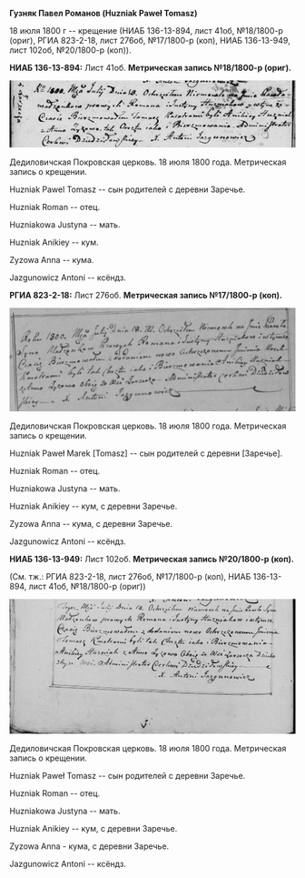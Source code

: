 **Гузняк Павел Романов (Huzniak Paweł Tomasz)**

18 июля 1800 г -- крещение (НИАБ 136-13-894, лист 41об, №18/1800-р
(ориг), РГИА 823-2-18, лист 276об, №17/1800-р (коп), НИАБ 136-13-949,
лист 102об, №20/1800-р (коп)).

**НИАБ 136-13-894:** Лист 41об. **Метрическая запись №18/1800-р
(ориг).**

![](./media/9f5295f90493b2717aedbb1eca6155838a8da82e.png)

Дедиловичская Покровская церковь. 18 июля 1800 года. Метрическая запись
о крещении.

Huzniak Pawel Tomasz -- сын родителей с деревни Заречье.

Huzniak Roman -- отец.

Huzniakowa Justyna -- мать.

Huzniak Anikiey -- кум.

Zyzowa Anna -- кума.

Jazgunowicz Antoni -- ксёндз.

**РГИА 823-2-18:** Лист 276об. **Метрическая запись №17/1800-р (коп).**

![](./media/c19a08caeb873dc9b5dec17ba6267b0dffec0c01.png)

Дедиловичская Покровская церковь. 18 июля 1800 года. Метрическая запись
о крещении.

Huzniak Paweł Marek \[Tomasz\] -- сын родителей с деревни \[Заречье\].

Huzniak Roman -- отец.

Huzniakowa Justyna -- мать.

Huzniak Anikiey -- кум, с деревни Заречье.

Zyzowa Anna -- кума, с деревни Заречье.

Jazgunowicz Antoni -- ксёндз.

**НИАБ 136-13-949:** Лист 102об. **Метрическая запись №20/1800-р
(коп).**

(См. тж.: РГИА 823-2-18, лист 276об, №17/1800-р (коп), НИАБ 136-13-894,
лист 41об, №18/1800-р (ориг))

![](./media/7a5cfcb735e359a1e4a1ad34df2ffeb4d568ac35.png)

Дедиловичская Покровская церковь. 18 июля 1800 года. Метрическая запись
о крещении.

Huzniak Paweł Tomasz -- сын родителей с деревни Заречье.

Huzniak Roman -- отец.

Huzniakowa Justyna -- мать.

Huzniak Anikiey -- кум, с деревни Заречье.

Zyzowa Anna - кума, с деревни Заречье.

Jazgunowicz Antoni -- ксёндз.
